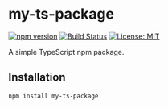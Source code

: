 # my-ts-package

[![npm version](https://img.shields.io/npm/v/my-ts-package.svg)](https://www.npmjs.com/package/my-ts-package)
[![Build Status](https://github.com/yourusername/my-ts-package/workflows/CI/badge.svg)](https://github.com/yourusername/my-ts-package/actions)
[![License: MIT](https://img.shields.io/badge/License-MIT-yellow.svg)](https://opensource.org/licenses/MIT)

A simple TypeScript npm package.

## Installation

```bash
npm install my-ts-package
